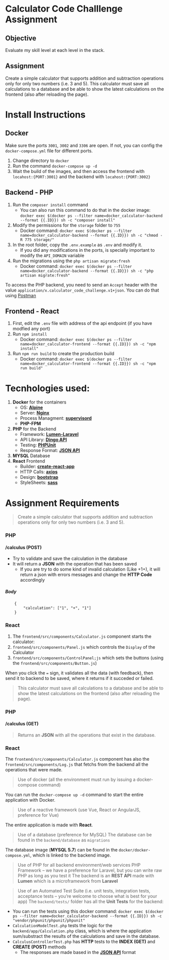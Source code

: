 # Calculator Code Challlenge Assignment

## Objective
Evaluate my skill level at each level in the stack.

## Assignment

Create a simple calculator that supports addition and subtraction operations only for only two
numbers (i.e. 3 and 5). This calculator must save all calculations to a database and be able to show
the latest calculations on the frontend (also after reloading the page).

# Install Instructions

## Docker

Make sure the ports `3001`, `3002` and `3306` are open. If not, you can config the `docker-compose.yml` file for different ports.

1. Change directory to `docker`
2. Run the command `docker-compose up -d`
3. Wait the build of the images, and then access the frontend with `locahost:{PORT:3001}` and the backend with `locahost:{PORT:3002}`

## Backend - PHP

1. Run the `composer install` command
    - You can also run this command to do that in the docker image: `docker exec $(docker ps --filter name=docker_calculator-backend --format {{.ID}}) sh -c "composer install"`
2. Modify the permissions for the `storage` folder to `755`
    - Docker command: `docker exec $(docker ps --filter name=docker_calculator-backend --format {{.ID}}) sh -c "chmod -R 775 storage/"`
3. In the root folder, copy the `.env.example` as `.env` and modify it.
    - If you did any modifications in the ports, is specially important to modify the `API_DOMAIN` variable
4. Run the migrations using the `php artisan migrate:fresh`
    - Docker command: `docker exec $(docker ps --filter name=docker_calculator-backend --format {{.ID}}) sh -c "php artisan migrate:fresh"`

To access the PHP backend, you need to send an `Accept` header with the value `application/x.calculator_code_challenge.v1+json`. You can do that using [Postman](https://www.getpostman.com/)

## Frontend - React

1. First, edit the `.env` file with address of the api endpoint (if you have modfied any port)
2. Run `npm install`
    - Docker command: `docker exec $(docker ps --filter name=docker_calculator-frontend --format {{.ID}}) sh -c "npm install"`
3. Run `npm run build` to create the production build
    - Docker command: `docker exec $(docker ps --filter name=docker_calculator-frontend --format {{.ID}}) sh -c "npm run build"`

# Tecnhologies used:

1. **Docker** for the containers
    - OS: [**Alpine**](https://alpinelinux.org/) 
    - Server: [**Nginx**](https://www.nginx.com/)
    - Process Managment: [**supervisord**](http://supervisord.org/)
    - **PHP-FPM**
2. **PHP** for the Backend
    - Framework: [**Lumen-Laravel**](https://lumen.laravel.com)
    - API Library: [**Dingo API**](https://github.com/dingo/api)
    - Testing: [**PHPUnit**](https://phpunit.de/)
    - Response Format: [**JSON API**](https://jsonapi.org)
3. **MYSQL** Database
4. **React** Frontend
    - Builder: [**create-react-app**](https://facebook.github.io/create-react-app/)
    - HTTP Calls: [**axios**](https://github.com/axios/axios)
    - Design: [**bootstrap**](https://getbootstrap.com/)
    - StyleSheets: [**sass**](https://sass-lang.com/)

# Assignment Requirements

> Create a simple calculator that supports addition and subtraction operations only for only two numbers (i.e. 3 and 5). 

### PHP 

#### **/calculus (POST)**
- Try to validate and save the calculation in the database
- It will return a **JSON** with the operation that has been saved
    - If you are try to do some kind of invalid calculation (Like +1+), it will return a json with errors messages and change the **HTTP Code** accordingly

##### Body
````
    {
        "calculation": ["1", "+", "1"]	
    }
````

### React
1. The `frontend/src/components/Calculator.js` component starts the calculator:
2. `frontend/src/components/Panel.js` which controls the `Display` of the Calculator
3. `frontend/src/components/ControlPanel;js` which sets the buttons (using the `frontend/src/components/Button.js`)

When you click the `=` sign, it validates all the data (with feedback), then send it to backend to be saved, where it returns if it succeded or failed.

> This calculator must save all calculations to a database and be able to show the latest calculations on the frontend (also after reloading the page).

### PHP 

#### **/calculus (GET)**
> Returns an **JSON** with all the operations that exist in the database.

### React

The `frontend/src/components/Calculator.js` component has also the `frontend/src/components/Log.js` that fetchs from the backend all the operations that were made.

> Use of docker (all the environment must run by issuing a docker-compose command)

You can run the `docker-compose up -d` command to start the entire application with Docker.

> Use of a reactive framework (use Vue, React or AngularJS, preference for Vue)

The entire application is made with **React**. 

> Use of a database (preference for MySQL)
The database can be found in the `backend/database` as `migrations`

The database image (**MYSQL 5.7**) can be found in the `docker/docker-compose.yml`, which is linked to the backend image.


> Use of PHP for all backend environment/web services
> PHP Framework – we have a preference for Laravel, but you can write raw PHP as long as you test it
The backend is an **REST API** made with **Lumen** which is a microframework from **Laravel**


> Use of an Automated Test Suite (i.e. unit tests, integration tests, acceptance tests – you’re welcome to choose what is best for your app)
The `backend/tests/` folder has all the **Unit Tests** for the backend:
- You can run the tests using this docker command: `docker exec $(docker ps --filter name=docker_calculator-backend --format {{.ID}}) sh -c "vendor/phpunit/phpunit/phpunit"` 
- `CalculationModelTest.php` tests the logic for the `backend/app/Calculation.php` class, which is where the application sum/substract the results of the calculations and save in the database.
- `CalculusControllerTest.php` has **HTTP** tests to the **INDEX (GET)** and **CREATE (POST)** methods
    - The responses are made based in the [**JSON API**](https://jsonapi.org) format